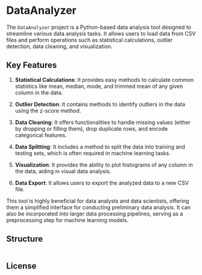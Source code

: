 # DataAnalyzer

The `DataAnalyzer` project is a Python-based data analysis tool designed to streamline various data analysis tasks. It allows users to load data from CSV files and perform operations such as statistical calculations, outlier detection, data cleaning, and visualization.

## Key Features

1. **Statistical Calculations**: It provides easy methods to calculate common statistics like mean, median, mode, and trimmed mean of any given column in the data.

2. **Outlier Detection**: It contains methods to identify outliers in the data using the z-score method.

3. **Data Cleaning**: It offers functionalities to handle missing values (either by dropping or filling them), drop duplicate rows, and encode categorical features.

4. **Data Splitting**: It includes a method to split the data into training and testing sets, which is often required in machine learning tasks.

5. **Visualization**: It provides the ability to plot histograms of any column in the data, aiding in visual data analysis.

6. **Data Export**: It allows users to export the analyzed data to a new CSV file.

This tool is highly beneficial for data analysts and data scientists, offering them a simplified interface for conducting preliminary data analysis. It can also be incorporated into larger data processing pipelines, serving as a preprocessing step for machine learning models.

## Structure

```bash


```

## License
